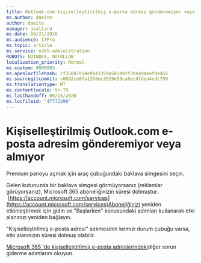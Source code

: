 ```yaml
---
title: Outlook.com kişiselleştirilmiş e-posta adresi gönderemiyor veya almıyor
ms.author: daeite
author: daeite
manager: joallard
ms.date: 04/21/2020
ms.audience: ITPro
ms.topic: article
ms.service: o365-administration
ROBOTS: NOINDEX, NOFOLLOW
localization_priority: Normal
ms.custom: 8000083
ms.openlocfilehash: cf35047c58e9b41359a5b1a92f3be494eefde455
ms.sourcegitcommit: c6692ce0fa1358ec3529e59ca0ecdfdea4cdc759
ms.translationtype: MT
ms.contentlocale: tr-TR
ms.lasthandoff: 09/15/2020
ms.locfileid: "47772299"
---
```

# <a name="my-personalized-outlookcom-email-address-isnt-sending-or-receiving"></a>Kişiselleştirilmiş Outlook.com e-posta adresim gönderemiyor veya almıyor

Premium panoyu açmak için araç çubuğundaki baklava simgesini seçin.

Gelen kutunuzda bir baklava simgesi görmüyorsanız (reklamlar görüyorsanız), Microsoft 365 aboneliğinizin süresi dolmuştur.  [https://account.microsoft.com/services](https://account.microsoft.com/services)Aboneliğinizi yeniden etkinleştirmek için gidin ve "Başlarken" konusundaki adımları kullanarak etki alanınızı yeniden bağlayın.

"Kişiselleştirilmiş e-posta adresi" sekmesinin kırmızı durum çubuğu varsa, etki alanınızın süresi dolmuş olabilir.

[Microsoft 365 'de kişiselleştirilmiş e-posta adreslerindeki](https://support.office.com/article/75416a58-b225-4c02-8c07-8979403b427b?wt.mc_id=Office_Outlook_com_Alchemy)diğer sorun giderme adımlarını okuyun.